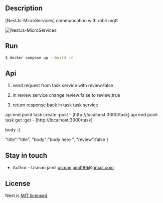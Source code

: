 ## Description

[NestJs-MicroServices] communcation with rabit mqtt

![NestJs-MicroServices](https://gitlab.com/Usman209/nestjs-microservices/-/blob/main/rabitmqtt-nestjs-microservices-communication.png)


## Run

```bash
$ docker compose up --build -d   
```

## Api

1. send request from task service with review:false 

2. in review service  change review:false to review:true 

3. return response back in task task service 

api end point task create :post  - [http://localhost:3000/task]
api end point task get :get  - [http://localhost:3000/task]


body :{

   "title":"title",
    "body":"body here ",
    "review":false
}

## Stay in touch

- Author - Usman jamil usmanjamil196@gmail.com

## License

Nest is [MIT licensed](LICENSE).
